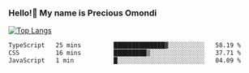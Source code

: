 ### Hello!👋 My name is Precious Omondi 

[![Top Langs](https://github-readme-stats.vercel.app/api/top-langs/?username=Presho99&langs_count=8&theme=dark)](https://github.com/Presho99/github-readme-stats)



<!--START_SECTION:waka-->

```txt
TypeScript   25 mins         ██████████████▓░░░░░░░░░░   58.19 %
CSS          16 mins         █████████▒░░░░░░░░░░░░░░░   37.71 %
JavaScript   1 min           █░░░░░░░░░░░░░░░░░░░░░░░░   04.09 %
```

<!--END_SECTION:waka-->

